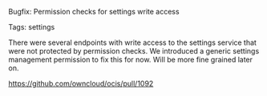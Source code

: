 Bugfix: Permission checks for settings write access

Tags: settings

There were several endpoints with write access to the settings service that were not protected by permission checks. We introduced a generic settings management permission to fix this for now. Will be more fine grained later on.

https://github.com/owncloud/ocis/pull/1092
